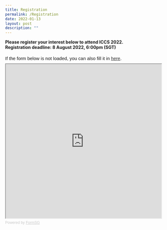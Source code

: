 ```yaml
---
title: Registration
permalink: /Registration
date: 2022-01-13
layout: post
description: ""
---
```


**Please register your interest below to attend ICCS 2022.  
Registration deadline: 8 August 2022, 6:00pm (SGT)**  


<div style="font-family:Sans-Serif;font-size:15px;color:#000;opacity:0.9;padding-top:5px;padding-bottom:8px">If the form below is not loaded, you can also fill it in <a href="https://go.gov.sg/iccs22reg">here</a>.</div>

<!-- Change the width and height values to suit you best -->
<iframe id="iframe" src="https://form.gov.sg/622aae543e69470013076c8d" style="width:100%;height:500px"></iframe>

<div style="font-family:Sans-Serif;font-size:12px;color:#999;opacity:0.5;padding-top:5px">Powered by <a href="https://form.gov.sg" style="color: #999">FormSG</a></div>
